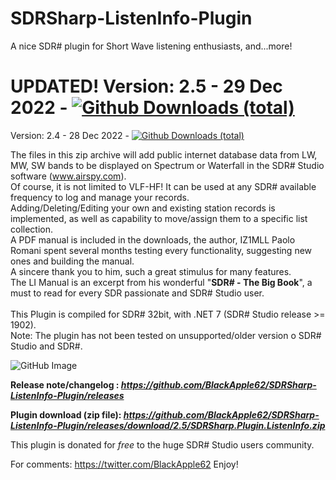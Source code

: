 # SDRSharp-ListenInfo-Plugin
A nice SDR# plugin for Short Wave listening enthusiasts, and...more!
# UPDATED! Version: 2.5 - 29 Dec 2022 - [![Github Downloads (total)](https://img.shields.io/github/downloads/BlackApple62/SDRSharp-ListenInfo-Plugin/2.5/total.svg)]()

Version: 2.4 - 28 Dec 2022 - [![Github Downloads (total)](https://img.shields.io/github/downloads/BlackApple62/SDRSharp-ListenInfo-Plugin/2.4/total.svg)]()

The files in this zip archive will add public internet database data from LW, MW, SW bands to be displayed on Spectrum or Waterfall in the SDR# Studio software (www.airspy.com).
<br>Of course, it is not limited to VLF-HF! It can be used at any SDR# available frequency to log and manage your records.
<br>Adding/Deleting/Editing your own and existing station records is implemented, as well as capability to move/assign them to a specific list collection.
<br>A PDF manual is included in the downloads, the author, IZ1MLL Paolo Romani spent several months testing every functionality, suggesting new ones and building the manual.
<br>A sincere thank you to him, such a great stimulus for many features.
<br>The LI Manual is an excerpt from his wonderful "**SDR# - The Big Book**", a must to read for every SDR passionate and SDR# Studio user.
<br>
<br>
This Plugin is compiled for SDR# 32bit, with .NET 7 (SDR# Studio release >= 1902).
<br>Note: The plugin has not been tested on unsupported/older version o SDR# Studio and SDR#.

![GitHub Image](https://user-images.githubusercontent.com/47506878/209799459-fd241fea-02be-4bf2-abcf-3a68b2a61636.png)

  

**Release note/changelog : _https://github.com/BlackApple62/SDRSharp-ListenInfo-Plugin/releases_**

**Plugin download (zip file): _https://github.com/BlackApple62/SDRSharp-ListenInfo-Plugin/releases/download/2.5/SDRSharp.Plugin.ListenInfo.zip_**

This plugin is donated for *free* to the huge SDR# Studio users community.<br>

For comments: https://twitter.com/BlackApple62
Enjoy!
